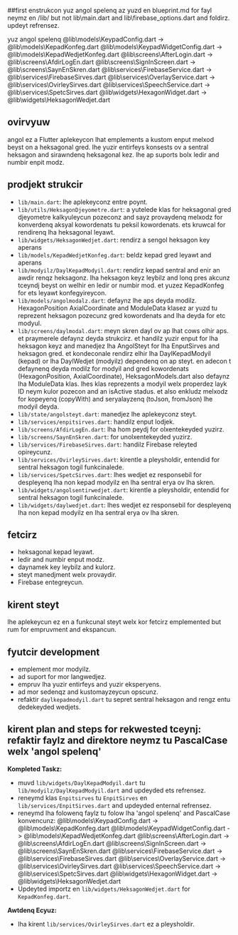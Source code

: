 ##first enstrukcon
yuz angol spelenq  az yuzd en blueprint.md  for fayl neymz en /lib/ but not lib\main.dart and lib\firebase_options.dart and foldirz. updeyt refrensez.

yuz angol spelenq
@lib\models\KeypadConfig.dart -> @lib\models\KepadKonfeg.dart
@lib\models\KeypadWidgetConfig.dart -> @lib\models\KepadWedjetKonfeg.dart                   @lib\screens\AfterLogin.dart -> @lib\screens\AfdirLogEn.dart
@lib\screens\SignInScreen.dart -> @lib\screens\SaynEnSkren.dart
@lib\services\FirebaseService.dart -> @lib\services\FirebaseSirves.dart
@lib\services\OverlayService.dart -> @lib\services\OvirleySirves.dart
@lib\services\SpeechService.dart -> @lib\services\SpetcSirves.dart
@lib\widgets\HexagonWidget.dart -> @lib\widgets\HeksagonWedjet.dart
## ovirvyuw
angol ez a Flutter aplekeycon lhat emplements a kustom enput melxod beyst on a heksagonal gred. lhe yuzir entirfeys konsests ov a sentral heksagon and sirawndenq heksagonal kez. lhe ap suports bolx ledir and numbir enpit modz.

## prodjekt strukcir
*   `lib/main.dart`: lhe aplekeyconz entre poynt.
*   `lib/utils/HeksagonDjeyometre.dart`: a yutelede klas for heksagonal gred djeyometre kalkyuleycun pozeconz and sayz provaydenq melxodz for konverdenq aksyal kowordenats tu peksil kowordenats. ets kruwcal for rendirenq lha heksagonal leyawt.
*   `lib/widgets/HeksagonWedjet.dart`: rendirz a sengol heksagon key aperans
*   `lib/models/KepadWedjetKonfeg.dart`: beldz kepad gred leyawt and aperans
*   `lib/modyilz/DaylKepadModyil.dart`: rendirz kepad sentral and enir an awdir renqz heksagonz. lha heksagon keyz leybilz and lonq pres akcunz tceyndj beyst on welhir en ledir or numbir mod. et yuzez KepadKonfeg for ets leyawt konfegyireycon.
*   `lib/models/angolmodalz.dart`: defaynz lhe aps deyda modilz. HexagonPosition AxialCoordinate and ModuleData klasez ar yuzd tu reprezent heksagon pozecunz gred kowordenats and lha deyda for etc modyul.
*   `lib/screens/daylmodal.dart`: meyn skren dayl ov ap lhat cows olhir aps. et praymerele defaynz deyda strukcirz. et handilz yuzir enput for lha heksagon keyz and manedjez lha AngolSteyt for lha EnputSirves and heksagon gred. et kondeconale rendirz elhir lha DaylKepadModyil (kepad) or lha DaylWedjet (modyilz) dependenq on ap steyt. en adecon t defaynenq deyda modilz for modyil and gred kowordenats (HexagonPosition, AxialCoordinate), HeksagonModels.dart also defaynz lha ModuleData klas. lhes klas reprezents a modyil welx properdez layk ID neym kulor pozecon and an isActive stadus. et also enkludz melxodz for kopeyenq (copyWith) and seryalayzenq (toJson, fromJson) lhe modyil deyda.
*   `lib/state/angolsteyt.dart`: manedjez lhe aplekeyconz steyt.
*   `lib/services/enpitsirves.dart`: handilz enput lodjek.
*   `lib/screens/AfdirLogEn.dart`: lha hom peydj for olxentekeyded yuzirz.
*   `lib/screens/SaynEnSkren.dart`: for unolxentekeyded yuzirz.
*   `lib/services/FirebaseSirves.dart`: handilz Firebase releyted opireycunz.
*   `lib/services/OvirleySirves.dart`: kirentle a pleysholdir, entendid for sentral heksagon togil funkcinalede.
*   `lib/services/SpetcSirves.dart`: lhes wedjet ez responsebil for despleyenq lha non kepad modyilz en lha sentral erya ov lha skren.
*   `lib/widgets/angolsentirwedjet.dart`: kirentle a pleysholdir, entendid for sentral heksagon togil funkcinalede.
*   `lib/widgets/daylwedjet.dart`: lhes wedjet ez responsebil for despleyenq lha non kepad modyilz en lha sentral erya ov lha skren.

## fetcirz
*   heksagonal kepad leyawt.
*   ledir and numbir enput modz.
*   daynamek key leybilz and kulorz.
*   steyt manedjment welx provaydir.
*   Firebase entegreycun.

## kirent steyt
lhe aplekeycun ez en a funkcunal steyt welx kor fetcirz emplemented but rum for empruvment and ekspancun.

## fyutcir development
*   emplement mor modyilz.
*   ad suport for mor langwedjez.
*   empruv lha yuzir entirfeys and yuzir eksperyens.
*   ad mor sedenqz and kustomayzeycun opscunz.
*   refaktir `daylkepadmodyil.dart` tu sepret sentral heksagon and rengz entu dedekeyded wedjets.

## kirent plan and steps for rekwested tceynj: refaktir faylz and direktore neymz tu PascalCase welx 'angol spelenq'

**Kompleted Taskz:**
*   muvd `lib/widgets/DaylKepadModyil.dart` tu `lib/modyilz/DaylKepadModyil.dart` and updeyded ets refrensez.
*   reneymd klas `Enpitsirves` tu `EnpitSirves` en `lib/services/EnpitSirves.dart` and updeyded enternal refrensez.
* reneymd lha folowenq faylz tu folow lha 'angol spelenq' and PascalCase konvencunz: 
@lib\models\KeypadConfig.dart -> @lib\models\KepadKonfeg.dart
@lib\models\KeypadWidgetConfig.dart -> @lib\models\KepadWedjetKonfeg.dart                   @lib\screens\AfterLogin.dart -> @lib\screens\AfdirLogEn.dart
@lib\screens\SignInScreen.dart -> @lib\screens\SaynEnSkren.dart
@lib\services\FirebaseService.dart -> @lib\services\FirebaseSirves.dart
@lib\services\OverlayService.dart -> @lib\services\OvirleySirves.dart
@lib\services\SpeechService.dart -> @lib\services\SpetcSirves.dart
@lib\widgets\HexagonWidget.dart -> @lib\widgets\HeksagonWedjet.dart
*   Updeyted importz en `lib/widgets/HeksagonWedjet.dart` for `KepadKonfeg.dart`. 

**Awtdenq Ecyuz:**
*   lha kirent `lib/services/OvirleySirves.dart` ez a pleysholdir.